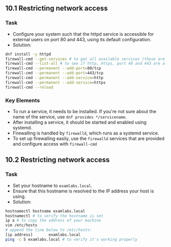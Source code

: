 ## 10.1 Restricting network access
### Task
- Configure your system such that the httpd service is accessible for external users on port 80 and 443, using its default configuration.
- Solution:
```bash
dnf install -y httpd
firewall-cmd --get-services # to get all available services (those are not set up yet)
firewall-cmd --list-all # to see if http, https, port 40 and 443 are already there
firewall-cmd --permanent --add-port=80/tcp
firewall-cmd --permanent --add-port=443/tcp
firewall-cmd --permanent --add-service=http
firewall-cmd --permanent --add-service=https
firewall-cmd --reload
```

### Key Elements
- To run a service, it needs to be installed. If you're not sure about the name of the service, use `dnf provides */servicename`.
- After installing a service, it should be started and enabled using systemd.
- Firewalling is handled by `firewalld`, which runs as a systemd service.
- To set up firewalling easily, use the `firewalld` services that are provided and configure access with `firewall-cmd`

## 10.2 Restricting network access
### Task
- Set your hostname to `examlabs.local`.
- Ensure that this hostname is resolved to the IP address your host is using.
- Solution:
```bash
hostnamectl hostname examlabs.local
hostnamectl # to verify the hostname is set
ip a # to copy the address of your machine
vim /etc/hosts
# append the line below to /etc/hosts:
[ip address]       examlabs.local
ping -c 5 examlabs.local # to verify it's working properly
```